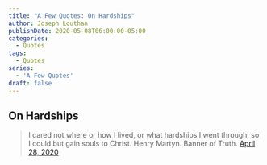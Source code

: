 ```yaml
---
title: "A Few Quotes: On Hardships"
author: Joseph Louthan
publishDate: 2020-05-08T06:00:00-05:00
categories:
  - Quotes
tags:
  - Quotes
series:
  - 'A Few Quotes'
draft: false
---
```

## On Hardships

>I cared not where or how I lived, or what hardships I went through, so I could but gain souls to Christ.
>Henry Martyn. Banner of Truth. [April 28, 2020](https://twitter.com/BannerofTruth/status/1255165488348438534?ref_src=twsrc%5Etfw)